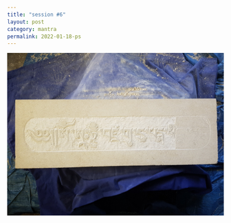 ```yaml
---
title: "session #6"
layout: post
category: mantra
permalink: 2022-01-18-ps
---
```


![Padmasambhava6](/assets/images/mani/padmasambhava/ps06.jpg)  

